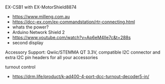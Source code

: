 

EX-CSB1 with EX-MotorShield8874
- https://www.milleng.com.au
- https://dcc-ex.com/ex-commandstation/rtr-connecting.html
- whats the power?
- Arduino Network Shield 2
- https://www.youtube.com/watch?v=Ap6eM4lle7c&t=288s
- second display

Accessory Support: Qwiic/STEMMA QT 3.3V, compatible I2C connector and extra I2C pin headers for all your accessories

turnout control
- https://drm.life/product/k-ad400-4-port-dcc-turnout-decoder5-in/
